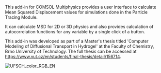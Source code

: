 This add-in for COMSOL Multiphysics provides a user interface to calculate Mean Squared Displacement values for simulations done in the Particle Tracing Module.

It can calculate MSD for 2D or 3D physics and also provides calculation of autocorrelation functions for any variable by a single click of a button.

This add-in was developed as part of a Master's thesis titled 'Computer Modeling of Diffusional Transport in Hydrogel' at the Faculty of Chemistry, Brno University of Technology. The full thesis can be accessed at https://www.vut.cz/en/students/final-thesis/detail/156714.

![UFSCH_color_RGB_EN](https://github.com/JakubKolacek/LangevinDynamicsToolbox/assets/102429931/91f75232-55f4-4aa6-84cb-db53373208a5)
